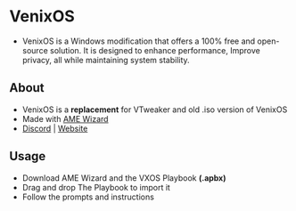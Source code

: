 # VenixOS
- VenixOS is a Windows modification that offers a 100% free and open-source solution. It is designed to enhance performance, Improve privacy, all while maintaining system stability.</p>

## About
- VenixOS is a <b>replacement</b> for VTweaker and old .iso version of VenixOS
- Made with [AME Wizard](https://ameliorated.io/)
- [Discord](https://discord.gg/tweaks) | [Website](https://www.venix.pro/)

## Usage
- Download AME Wizard and the VXOS Playbook <b>(.apbx)</b>
- Drag and drop The Playbook to import it
- Follow the prompts and instructions


